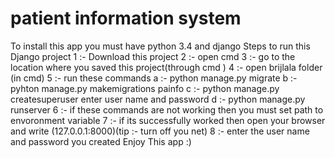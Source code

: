 # patient information system
To install this app you must have python 3.4 and django 
Steps to run this Django project
1 :- Download this project
2 :- open cmd
3 :- go to the location where you saved this project(through cmd )
4 :- open brijlala folder (in cmd)
5 :- run these commands
  a :- python manage.py migrate
  b :- pyhton manage.py makemigrations painfo
  c :- python manage.py createsuperuser
      enter user name and password
  d :- python manage.py runserver
6 :- if these commands are not working then you must set path to envoronment variable
7 :- if its successfully worked then open your browser and write (127.0.0.1:8000)(tip :- turn off you net)
8 :- enter the user name and password you created
Enjoy This app :)
